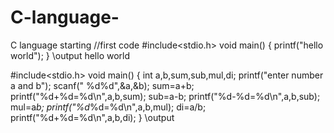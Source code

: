 # C-language-
C language starting 
//first code
#include<stdio.h>
void main()
{
printf("hello world");
}
\\output
hello world 





#include<stdio.h>
void main()
{
    int a,b,sum,sub,mul,di;
    printf("enter number a and b");
    scanf(" %d%d",&a,&b);
    sum=a+b;
    printf("%d+%d=%d\n",a,b,sum);
    sub=a-b;
    printf("%d-%d=%d\n",a,b,sub);
    mul=a*b;
    printf("%d*%d=%d\n",a,b,mul);
    di=a/b;
    printf("%d+%d=%d\n",a,b,di);
}
\\output


